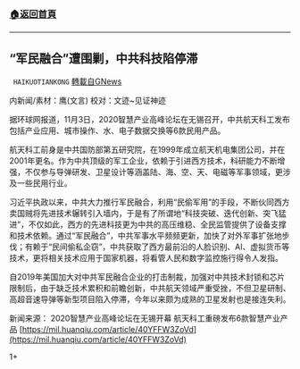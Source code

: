 ###  [:house:返回首頁](https://github.com/ourhimalayas/txt)
---

## “军民融合”遭围剿，中共科技陷停滞
` HAIKUOTIANKONG` [轉載自GNews](https://gnews.org/zh-hans/528916/)

内新闻/素材：鹰(文言) 校对：文迹~见证神迹

据环球网报道，11月3日，2020智慧产业高峰论坛在无锡召开，中共航天科工发布包括产业应用、城市操作、水、电子数据交换等6款民用产品。

航天科工前身是中共国防部第五研究院，在1999年成立航天机电集团公司，并在2001年更名。作为中共顶级的军工企业，依赖于引进西方技术，科研能力不断增强，不仅参与导弹研发、卫星设计等涵盖陆、海、空、天、电磁等军事领域，更涉及一些民用行业。

习近平执政以来，中共大力推行军民融合，利用“民偷军用”的手段，不断伙同西方卖国贼将先进技术辗转引入墙内，于是有了所谓地“科技突破、迭代创新、突飞猛进”，不仅如此，西方的先进科技更为中共的高压维稳、全民监管提供了设备支撑和技术依赖。通过“军民融合”，中共军事水平频频更新，加快了对外军事扩张地步伐；有赖于“民间偷私企窃”，中共获取了西方最前沿的人脸识别、AI、虚拟货币等技术，更将相关技术应用于国家机器，将看管人民和数字监控施行得令人发指。

自2019年美国加大对中共军民融合企业的打击制裁，加强对中共技术封锁和芯片限制后，由于缺乏技术累积和前瞻创新，中共航天领域严重受挫，不但卫星研制、高超音速导弹等新型项目陷入停滞，今年以来颇为成熟的卫星发射也是接连失利。

新闻来源：
2020智慧产业高峰论坛在无锡开幕 航天科工重磅发布6款智慧产业产品
[https://mil.huanqiu.com/article/40YFFW3ZoVd](https://mil.huanqiu.com/article/40YFFW3ZoVd)

1+

